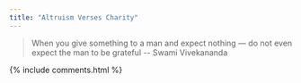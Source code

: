 ```yaml
---
title: "Altruism Verses Charity"
---
```

> When you give something to a man and expect nothing — do not even expect the man to be grateful -- Swami Vivekananda 


{% include comments.html %}
